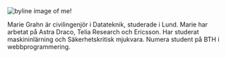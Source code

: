 <img class="byline-me" src="img/me-small.png" alt="byline image of me!">

Marie Grahn är civilingenjör i Datateknik, studerade i Lund. Marie har arbetat på Astra Draco, Telia Research och Ericsson. Har studerat maskininlärning och Säkerhetskritisk mjukvara. Numera student på BTH i webbprogrammering.
